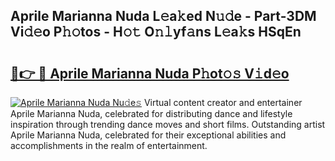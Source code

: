 ## Aprile Marianna Nuda L𝚎a𝚔ed N𝚞𝚍e - Part-3DM Vi𝚍𝚎o P𝚑𝚘tos - H𝚘𝚝 O𝚗𝚕yf𝚊ns L𝚎a𝚔s HSqEn

# <h2><a href="http://kf0bvu.oniu.top/?m=Aprile+Marianna+Nuda">🔗👉 🔴 Aprile Marianna Nuda P𝚑ot𝚘𝚜 V𝚒d𝚎o</a></h2>

[![Aprile Marianna Nuda Nu𝚍e𝚜](https://i.imgur.com/0qMVB7G.gif)](http://kf0bvu.oniu.top/?m=Aprile+Marianna+Nuda)
Virtual content creator and entertainer Aprile Marianna Nuda, celebrated for distributing dance and lifestyle inspiration through trending dance moves and short films. Outstanding artist Aprile Marianna Nuda, celebrated for their exceptional abilities and accomplishments in the realm of entertainment.  
